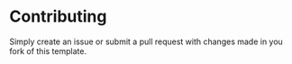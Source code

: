 # Contributing

Simply create an issue or submit a pull request with changes made in you fork of this template.
